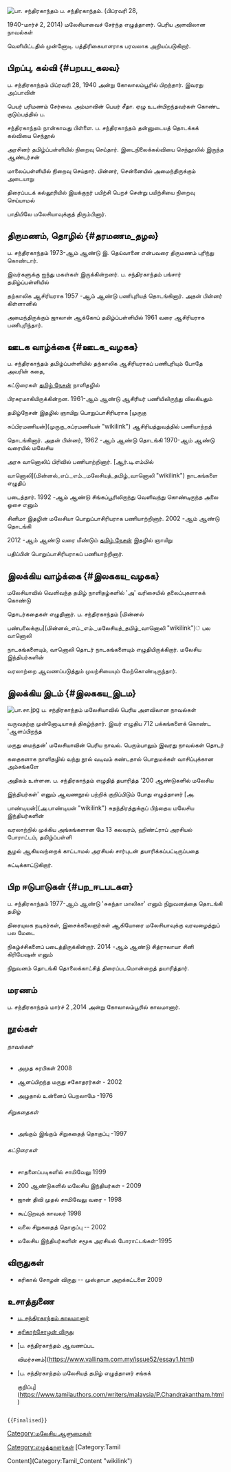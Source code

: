 ![பா. சந்திரகாந்தம்](பா.ச.png "பா. சந்திரகாந்தம்") ப. சந்திரகாந்தம். (பிப்ரவரி 28,
1940-மார்ச் 2, 2014) மலேசியாவைச் சேர்ந்த எழுத்தாளர். பெரிய அளவிலான நாவல்கள்
வெளியிட்டதில் முன்னோடி. பத்திரிகையாளராக பரவலாக அறியப்படுகிறார்.

## பிறப்பு, கல்வி {#பறபப_கலவ}

ப. சந்திரகாந்தம் பிப்ரவரி 28, 1940 அன்று கோலாலம்பூரில் பிறந்தார். இவரது அப்பாவின்
பெயர் பரிமணம் சேர்வை. அம்மாவின் பெயர் சீதா. ஏழு உடன்பிறந்தவர்கள் கொண்ட குடும்பத்தில் ப.
சந்திரகாந்தம் நான்காவது பிள்ளை. ப. சந்திரகாந்தம் தன்னுடையத் தொடக்கக் கல்வியை செந்தூல்
அரசினர் தமிழ்ப்பள்ளியில் நிறைவு செய்தார். இடைநிலைக்கல்வியை செந்தூலில் இருந்த ஆண்டர்சன்
மாலைப்பள்ளியில் நிறைவு செய்தார். பின்னர், சென்னையில் அமைந்திருக்கும் அடையாறு
திரைப்படக் கல்லூரியில் இயக்குநர் பயிற்சி பெறச் சென்று பயிற்சியை நிறைவு செய்யாமல்
பாதியிலே மலேசியாவுக்குத் திரும்பினார்.

## திருமணம், தொழில் {#தரமணம_தழல}

ப. சந்திரகாந்தம் 1973-ஆம் ஆண்டு இ. தெய்வானை என்பவரை திருமணம் புரிந்து கொண்டார்.
இவர்களுக்கு ஐந்து மகள்கள் இருக்கின்றனர். ப. சந்திரகாந்தம் பங்சார் தமிழ்ப்பள்ளியில்
தற்காலிக ஆசிரியராக 1957 -ஆம் ஆண்டு பணிபுரியத் தொடங்கினார். அதன் பின்னர் கிள்ளானில்
அமைந்திருக்கும் ஜாலான் ஆக்கோப் தமிழ்ப்பள்ளியில் 1961 வரை ஆசிரியராக பணிபுரிந்தார்.

## ஊடக வாழ்க்கை {#ஊடக_வழகக}

ப. சந்திரகாந்தம் தமிழ்ப்பள்ளியில் தற்காலிக ஆசிரியராகப் பணிபுரியும் போதே அவரின் கதை,
கட்டுரைகள் [தமிழ் நேசன்](தமிழ்_நேசன் "wikilink") நாளிதழில்
பிரசுரமாகியிருக்கின்றன. 1961-ஆம் ஆண்டு ஆசிரியர் பணியிலிருந்து விலகியதும்
தமிழ்நேசன் இதழில் ஞாயிறு பொறுப்பாசிரியராக [முருகு
சுப்பிரமணியன்](முருகு_சுப்ரமணியன் "wikilink") ஆசிரியத்துவத்தில் பணியாற்றத்
தொடங்கினார். அதன் பின்னர், 1962 -ஆம் ஆண்டு தொடங்கி 1970-ஆம் ஆண்டு வரையில் மலேசிய
அரசு வானொலிப் பிரிவில் பணியாற்றினார். [ஆர்.டி.எம்மில்
வானொலி](மின்னல்_எப்._எம்._மலேசியத்_தமிழ்_வானொலி "wikilink") நாடகங்களை எழுதிப்
படைத்தார். 1992 -ஆம் ஆண்டு சிங்கப்பூரிலிருந்து வெளிவந்து கொண்டிருந்த அலை ஓசை எனும்
சினிமா இதழின் மலேசியா பொறுப்பாசிரியராக பணியாற்றினார். 2002 -ஆம் ஆண்டு தொடங்கி
2012 -ஆம் ஆண்டு வரை மீண்டும் [தமிழ் நேசன்](தமிழ்_நேசன் "wikilink") இதழில் ஞாயிறு
பதிப்பின் பொறுப்பாசிரியராகப் பணியாற்றினார்.

## இலக்கிய வாழ்க்கை {#இலககய_வழகக}

மலேசியாவில் வெளிவந்த தமிழ் நாளிதழ்களில் 'அ' வரிசையில் தலைப்புகளாகக் கொண்டு
தொடர்கதைகள் எழுதினார். ப. சந்திரகாந்தம் [மின்னல்
பண்பலைக்குப](மின்னல்_எப்._எம்._மலேசியத்_தமிழ்_வானொலி "wikilink")் பல வானொலி
நாடகங்களையும், வானொலி தொடர் நாடகங்களையும் எழுதியிருக்கிறார். மலேசிய இந்தியர்களின்
வரலாற்றை ஆவணப்படுத்தும் முயற்சியையும் மேற்கொண்டிருந்தார்.

## இலக்கிய இடம் {#இலககய_இடம}

![](பா.சா.jpg "பா.சா.jpg") ப. சந்திரகாந்தம் மலேசியாவில் பெரிய அளவிலான நாவல்கள்
வருவதற்கு முன்னோடியாகத் திகழ்ந்தார். இவர் எழுதிய 712 பக்கங்களைக் கொண்ட \'ஆளப்பிறந்த
மருது மைந்தன்\' மலேசியாவின் பெரிய நாவல். பெரும்பாலும் இவரது நாவல்கள் தொடர்
கதைகளாக நாளிதழில் வந்து நூல் வடிவம் கண்டதால் பொதுமக்கள் வாசிப்புக்கான அம்சங்களே
அதிகம் உள்ளன. ப. சந்திரகாந்தம் எழுதித் தயாரித்த \'200 ஆண்டுகளில் மலேசிய
இந்தியர்கள்\' எனும் ஆவணநூல் பற்றிக் குறிப்பிடும் போது எழுத்தாளர் [அ.
பாண்டியன்](அ.பாண்டியன் "wikilink") சுதந்திரத்துக்குப் பிந்தைய மலேசிய இந்தியர்களின்
வரலாற்றில் முக்கிய அங்கங்களான மே 13 கலவரம், ஹிண்ட்ராப் அரசியல் போராட்டம், தமிழ்ப்பள்ளி
சூழல் ஆகியவற்றைக் காட்டாமல் அரசியல் சார்புடன் தயாரிக்கப்பட்டிருப்பதை
சுட்டிக்காட்டுகிறார்.

## பிற ஈடுபாடுகள் {#பற_ஈடபடகள}

ப. சந்திரகாந்தம் 1977-ஆம் ஆண்டு 'சுகந்தா மாலிகா' எனும் நிறுவனத்தை தொடங்கி தமிழ்
திரையுலக நடிகர்கள், இசைக்கலைஞர்கள் ஆகியோரை மலேசியாவுக்கு வரவழைத்துப் பல மேடை
நிகழ்ச்சிகளைப் படைத்திருக்கின்றார். 2014 -ஆம் ஆண்டு சித்ராலாயா சினி கிரியேஷன் எனும்
நிறுவனம் தொடங்கி தொலைக்காட்சித் திரைப்படமொன்றைத் தயாரித்தார்.

## மரணம்

ப. சந்திரகாந்தம் மார்ச் 2 ,2014 அன்று கோலாலம்பூரில் காலமானார்.

## நூல்கள்

###### நாவல்கள்

-   அமுத சுரபிகள் 2008
-   ஆளப்பிறந்த மருது சகோதரர்கள் - 2002
-   அழுதால் உன்னைப் பெறலாமே -1976

###### சிறுகதைகள்

-   அங்கும் இங்கும் சிறுகதைத் தொகுப்பு -1997

###### கட்டுரைகள்

-   சாதனைப்படிகளில் சாமிவேலு 1999
-   200 ஆண்டுகளில் மலேசிய இந்தியர்கள் - 2009
-   ஜான் திவி முதல் சாமிவேலு வரை - 1998
-   கூட்டுறவுக் காவலர் 1998
-   வலை சிறுகதைத் தொகுப்பு -- 2002
-   மலேசிய இந்தியர்களின் சமூக அரசியல் போராட்டங்கள்-1995

## விருதுகள்

-   கரிகால் சோழன் விருது -- முஸ்தாபா அறக்கட்டளை 2009

## உசாத்துணை

-   [ப. சந்திரகாந்தம் காலமானார்](https://selliyal.com/archives/47581)
-   [கரிகாற்சோழன் விருது](https://astnews.com.my/?p=16525)
-   [ப. சந்திரகாந்தம் ஆவணப்பட
    விமர்சனம்](https://www.vallinam.com.my/issue52/essay1.html)
-   [ப. சந்திரகாந்தம் மலேசியத் தமிழ் எழுத்தாளர் சங்கக்
    குறிப்பு](https://www.tamilauthors.com/writers/malaysia/P.Chandrakantham.html)

```{=mediawiki}
{{Finalised}}
```
[Category:மலேசிய ஆளுமைகள்](Category:மலேசிய_ஆளுமைகள் "wikilink")
[Category:எழுத்தாளர்கள்](Category:எழுத்தாளர்கள் "wikilink") [Category:Tamil
Content](Category:Tamil_Content "wikilink")
